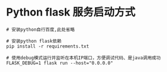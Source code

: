 # Python flask 服务启动方式

```shell
# 安装python自行百度,此处省略

# 安装python flask依赖
pip install -r requirements.txt

# 使用debug模式运行并监听在本机IP端口，方便调试代码、是java调用成功
FLASK_DEBUG=1 flask run --host="0.0.0.0"
```
